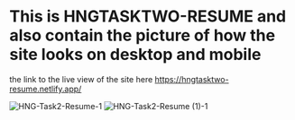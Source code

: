 # This is HNGTASKTWO-RESUME and also contain the picture of how the site looks on desktop and mobile
the link to the live view of the site here
https://hngtasktwo-resume.netlify.app/



![HNG-Task2-Resume-1](https://user-images.githubusercontent.com/41842634/130092365-50c9d8c9-1ad4-412c-b209-0fd0dac0678a.gif)
![HNG-Task2-Resume (1)-1](https://user-images.githubusercontent.com/41842634/130092425-b94fb26d-d4b3-4938-b639-c698910f4282.gif)
